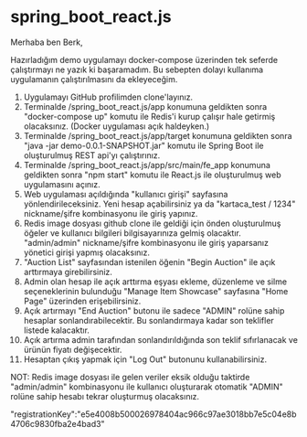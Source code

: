 # spring_boot_react.js
Merhaba ben Berk,

Hazırladığım demo uygulamayı docker-compose üzerinden tek seferde çalıştırmayı ne yazık ki başaramadım. Bu sebepten dolayı kullanıma uygulamanın çalıştırılmasını da ekleyeceğim.

1. Uygulamayı GitHub profilimden clone'layınız.
2. Terminalde /spring_boot_react.js/app konumuna geldikten sonra "docker-compose up" komutu ile Redis'i kurup çalışır hale getirmiş olacaksınız. (Docker uygulaması açık haldeyken.)
3. Terminalde /spring_boot_react.js/app/target konumuna geldikten sonra "java -jar demo-0.0.1-SNAPSHOT.jar" komutu ile Spring Boot ile oluşturulmuş REST api'yı çalıştırınız.
4. Terminalde /spring_boot_react.js/app/src/main/fe_app konumuna geldikten sonra "npm start" komutu ile React.js ile oluşturulmuş web uygulamasını açınız.
5. Web uygulaması açıldığında "kullanıcı girişi" sayfasına yönlendirileceksiniz. Yeni hesap açabilirsiniz ya da "kartaca_test / 1234" nickname/şifre kombinasyonu ile giriş yapınız.
6. Redis image dosyası github clone ile geldiği için önden oluşturulmuş öğeler ve kullanıcı bilgileri bilgisayarınıza gelmiş olacaktır. "admin/admin" nickname/şifre kombinasyonu ile giriş yaparsanız yönetici girişi yapmış olacaksınız.
7. "Auction List" sayfasından istenilen öğenin "Begin Auction" ile açık arttırmaya girebilirsiniz.
8. Admin olan hesap ile açık arttırma eşyası ekleme, düzenleme ve silme seçeneklerinin bulunduğu "Manage Item Showcase" sayfasına "Home Page" üzerinden erişebilirsiniz.
9. Açık artırmayı "End Auction" butonu ile sadece "ADMIN" rolüne sahip hesaplar sonlandırabilecektir. Bu sonlandırmaya kadar son teklifler listede kalacaktır.
10. Açık artırma admin tarafından sonlandırıldığında son teklif sıfırlanacak ve ürünün fiyatı değişecektir.
11. Hesaptan çıkış yapmak için "Log Out" butonunu kullanabilirsiniz. 


NOT:
Redis image dosyası ile gelen veriler eksik olduğu taktirde "admin/admin" kombinasyonu ile kullanıcı oluşturarak otomatik "ADMIN" rolüne sahip hesabı tekrar oluşturmuş olacaksınız.

"registrationKey":"e5e4008b500026978404ac966c97ae3018bb7e5c04e8b4706c9830fba2e4bad3"
